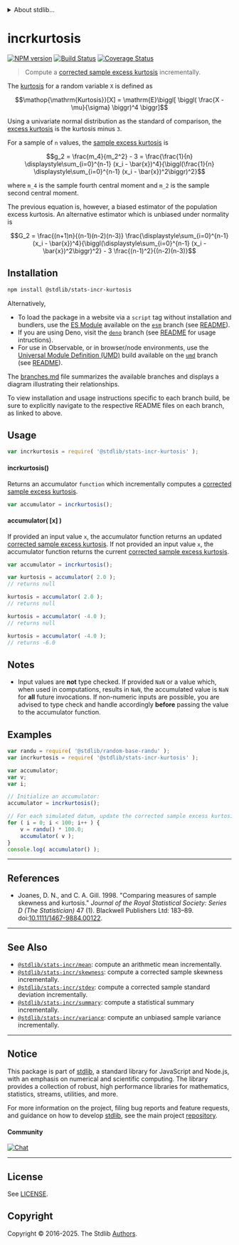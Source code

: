 <!--

@license Apache-2.0

Copyright (c) 2018 The Stdlib Authors.

Licensed under the Apache License, Version 2.0 (the "License");
you may not use this file except in compliance with the License.
You may obtain a copy of the License at

   http://www.apache.org/licenses/LICENSE-2.0

Unless required by applicable law or agreed to in writing, software
distributed under the License is distributed on an "AS IS" BASIS,
WITHOUT WARRANTIES OR CONDITIONS OF ANY KIND, either express or implied.
See the License for the specific language governing permissions and
limitations under the License.

-->


<details>
  <summary>
    About stdlib...
  </summary>
  <p>We believe in a future in which the web is a preferred environment for numerical computation. To help realize this future, we've built stdlib. stdlib is a standard library, with an emphasis on numerical and scientific computation, written in JavaScript (and C) for execution in browsers and in Node.js.</p>
  <p>The library is fully decomposable, being architected in such a way that you can swap out and mix and match APIs and functionality to cater to your exact preferences and use cases.</p>
  <p>When you use stdlib, you can be absolutely certain that you are using the most thorough, rigorous, well-written, studied, documented, tested, measured, and high-quality code out there.</p>
  <p>To join us in bringing numerical computing to the web, get started by checking us out on <a href="https://github.com/stdlib-js/stdlib">GitHub</a>, and please consider <a href="https://opencollective.com/stdlib">financially supporting stdlib</a>. We greatly appreciate your continued support!</p>
</details>

# incrkurtosis

[![NPM version][npm-image]][npm-url] [![Build Status][test-image]][test-url] [![Coverage Status][coverage-image]][coverage-url] <!-- [![dependencies][dependencies-image]][dependencies-url] -->

> Compute a [corrected sample excess kurtosis][sample-excess-kurtosis] incrementally.

<section class="intro">

The [kurtosis][sample-excess-kurtosis] for a random variable `X` is defined as

<!-- <equation class="equation" label="eq:kurtosis" align="center" raw="\operatorname{Kurtosis}[X] = \mathrm{E}\biggl[ \biggl( \frac{X - \mu}{\sigma} \biggr)^4 \biggr]" alt="Equation for the kurtosis."> -->

```math
\mathop{\mathrm{Kurtosis}}[X] = \mathrm{E}\biggl[ \biggl( \frac{X - \mu}{\sigma} \biggr)^4 \biggr]
```

<!-- <div class="equation" align="center" data-raw-text="\operatorname{Kurtosis}[X] = \mathrm{E}\biggl[ \biggl( \frac{X - \mu}{\sigma} \biggr)^4 \biggr]" data-equation="eq:kurtosis">
    <img src="https://cdn.jsdelivr.net/gh/stdlib-js/stdlib@49d8cabda84033d55d7b8069f19ee3dd8b8d1496/lib/node_modules/@stdlib/stats/incr/kurtosis/docs/img/equation_kurtosis.svg" alt="Equation for the kurtosis.">
    <br>
</div> -->

<!-- </equation> -->

Using a univariate normal distribution as the standard of comparison, the [excess kurtosis][sample-excess-kurtosis] is the kurtosis minus `3`.

For a sample of `n` values, the [sample excess kurtosis][sample-excess-kurtosis] is

<!-- <equation class="equation" label="eq:sample_excess_kurtosis" align="center" raw="g_2 = \frac{m_4}{m_2^2} - 3 = \frac{\frac{1}{n} \displaystyle\sum_{i=0}^{n-1} (x_i - \bar{x})^4}{\biggl(\frac{1}{n} \displaystyle\sum_{i=0}^{n-1} (x_i - \bar{x})^2\biggr)^2}" alt="Equation for the sample excess kurtosis."> -->

```math
g_2 = \frac{m_4}{m_2^2} - 3 = \frac{\frac{1}{n} \displaystyle\sum_{i=0}^{n-1} (x_i - \bar{x})^4}{\biggl(\frac{1}{n} \displaystyle\sum_{i=0}^{n-1} (x_i - \bar{x})^2\biggr)^2}
```

<!-- <div class="equation" align="center" data-raw-text="g_2 = \frac{m_4}{m_2^2} - 3 = \frac{\frac{1}{n} \displaystyle\sum_{i=0}^{n-1} (x_i - \bar{x})^4}{\biggl(\frac{1}{n} \displaystyle\sum_{i=0}^{n-1} (x_i - \bar{x})^2\biggr)^2}" data-equation="eq:sample_excess_kurtosis">
    <img src="https://cdn.jsdelivr.net/gh/stdlib-js/stdlib@49d8cabda84033d55d7b8069f19ee3dd8b8d1496/lib/node_modules/@stdlib/stats/incr/kurtosis/docs/img/equation_sample_excess_kurtosis.svg" alt="Equation for the sample excess kurtosis.">
    <br>
</div> -->

<!-- </equation> -->

where `m_4` is the sample fourth central moment and `m_2` is the sample second central moment.

The previous equation is, however, a biased estimator of the population excess kurtosis. An alternative estimator which is unbiased under normality is

<!-- <equation class="equation" label="eq:corrected_sample_excess_kurtosis" align="center" raw="G_2 = \frac{(n+1)n}{(n-1)(n-2)(n-3)} \frac{\displaystyle\sum_{i=0}^{n-1} (x_i - \bar{x})^4}{\biggl(\displaystyle\sum_{i=0}^{n-1} (x_i - \bar{x})^2\biggr)^2} - 3 \frac{(n-1)^2}{(n-2)(n-3)}" alt="Equation for the corrected sample excess kurtosis."> -->

```math
G_2 = \frac{(n+1)n}{(n-1)(n-2)(n-3)} \frac{\displaystyle\sum_{i=0}^{n-1} (x_i - \bar{x})^4}{\biggl(\displaystyle\sum_{i=0}^{n-1} (x_i - \bar{x})^2\biggr)^2} - 3 \frac{(n-1)^2}{(n-2)(n-3)}
```

<!-- <div class="equation" align="center" data-raw-text="G_2 = \frac{(n+1)n}{(n-1)(n-2)(n-3)} \frac{\displaystyle\sum_{i=0}^{n-1} (x_i - \bar{x})^4}{\biggl(\displaystyle\sum_{i=0}^{n-1} (x_i - \bar{x})^2\biggr)^2} - 3 \frac{(n-1)^2}{(n-2)(n-3)}" data-equation="eq:corrected_sample_excess_kurtosis">
    <img src="https://cdn.jsdelivr.net/gh/stdlib-js/stdlib@49d8cabda84033d55d7b8069f19ee3dd8b8d1496/lib/node_modules/@stdlib/stats/incr/kurtosis/docs/img/equation_corrected_sample_excess_kurtosis.svg" alt="Equation for the corrected sample excess kurtosis.">
    <br>
</div> -->

<!-- </equation> -->

</section>

<!-- /.intro -->

<section class="installation">

## Installation

```bash
npm install @stdlib/stats-incr-kurtosis
```

Alternatively,

-   To load the package in a website via a `script` tag without installation and bundlers, use the [ES Module][es-module] available on the [`esm`][esm-url] branch (see [README][esm-readme]).
-   If you are using Deno, visit the [`deno`][deno-url] branch (see [README][deno-readme] for usage intructions).
-   For use in Observable, or in browser/node environments, use the [Universal Module Definition (UMD)][umd] build available on the [`umd`][umd-url] branch (see [README][umd-readme]).

The [branches.md][branches-url] file summarizes the available branches and displays a diagram illustrating their relationships.

To view installation and usage instructions specific to each branch build, be sure to explicitly navigate to the respective README files on each branch, as linked to above.

</section>

<section class="usage">

## Usage

```javascript
var incrkurtosis = require( '@stdlib/stats-incr-kurtosis' );
```

#### incrkurtosis()

Returns an accumulator `function` which incrementally computes a [corrected sample excess kurtosis][sample-excess-kurtosis].

```javascript
var accumulator = incrkurtosis();
```

#### accumulator( \[x] )

If provided an input value `x`, the accumulator function returns an updated [corrected sample excess kurtosis][sample-excess-kurtosis]. If not provided an input value `x`, the accumulator function returns the current [corrected sample excess kurtosis][sample-excess-kurtosis].

```javascript
var accumulator = incrkurtosis();

var kurtosis = accumulator( 2.0 );
// returns null

kurtosis = accumulator( 2.0 );
// returns null

kurtosis = accumulator( -4.0 );
// returns null

kurtosis = accumulator( -4.0 );
// returns -6.0
```

</section>

<!-- /.usage -->

<section class="notes">

## Notes

-   Input values are **not** type checked. If provided `NaN` or a value which, when used in computations, results in `NaN`, the accumulated value is `NaN` for **all** future invocations. If non-numeric inputs are possible, you are advised to type check and handle accordingly **before** passing the value to the accumulator function.

</section>

<!-- /.notes -->

<section class="examples">

## Examples

<!-- eslint no-undef: "error" -->

```javascript
var randu = require( '@stdlib/random-base-randu' );
var incrkurtosis = require( '@stdlib/stats-incr-kurtosis' );

var accumulator;
var v;
var i;

// Initialize an accumulator:
accumulator = incrkurtosis();

// For each simulated datum, update the corrected sample excess kurtosis...
for ( i = 0; i < 100; i++ ) {
    v = randu() * 100.0;
    accumulator( v );
}
console.log( accumulator() );
```

</section>

<!-- /.examples -->

* * *

<section class="references">

## References

-   Joanes, D. N., and C. A. Gill. 1998. "Comparing measures of sample skewness and kurtosis." _Journal of the Royal Statistical Society: Series D (The Statistician)_ 47 (1). Blackwell Publishers Ltd: 183–89. doi:[10.1111/1467-9884.00122][@joanes:1998].

</section>

<!-- /.references -->

<!-- Section for related `stdlib` packages. Do not manually edit this section, as it is automatically populated. -->

<section class="related">

* * *

## See Also

-   <span class="package-name">[`@stdlib/stats-incr/mean`][@stdlib/stats/incr/mean]</span><span class="delimiter">: </span><span class="description">compute an arithmetic mean incrementally.</span>
-   <span class="package-name">[`@stdlib/stats-incr/skewness`][@stdlib/stats/incr/skewness]</span><span class="delimiter">: </span><span class="description">compute a corrected sample skewness incrementally.</span>
-   <span class="package-name">[`@stdlib/stats-incr/stdev`][@stdlib/stats/incr/stdev]</span><span class="delimiter">: </span><span class="description">compute a corrected sample standard deviation incrementally.</span>
-   <span class="package-name">[`@stdlib/stats-incr/summary`][@stdlib/stats/incr/summary]</span><span class="delimiter">: </span><span class="description">compute a statistical summary incrementally.</span>
-   <span class="package-name">[`@stdlib/stats-incr/variance`][@stdlib/stats/incr/variance]</span><span class="delimiter">: </span><span class="description">compute an unbiased sample variance incrementally.</span>

</section>

<!-- /.related -->

<!-- Section for all links. Make sure to keep an empty line after the `section` element and another before the `/section` close. -->


<section class="main-repo" >

* * *

## Notice

This package is part of [stdlib][stdlib], a standard library for JavaScript and Node.js, with an emphasis on numerical and scientific computing. The library provides a collection of robust, high performance libraries for mathematics, statistics, streams, utilities, and more.

For more information on the project, filing bug reports and feature requests, and guidance on how to develop [stdlib][stdlib], see the main project [repository][stdlib].

#### Community

[![Chat][chat-image]][chat-url]

---

## License

See [LICENSE][stdlib-license].


## Copyright

Copyright &copy; 2016-2025. The Stdlib [Authors][stdlib-authors].

</section>

<!-- /.stdlib -->

<!-- Section for all links. Make sure to keep an empty line after the `section` element and another before the `/section` close. -->

<section class="links">

[npm-image]: http://img.shields.io/npm/v/@stdlib/stats-incr-kurtosis.svg
[npm-url]: https://npmjs.org/package/@stdlib/stats-incr-kurtosis

[test-image]: https://github.com/stdlib-js/stats-incr-kurtosis/actions/workflows/test.yml/badge.svg?branch=main
[test-url]: https://github.com/stdlib-js/stats-incr-kurtosis/actions/workflows/test.yml?query=branch:main

[coverage-image]: https://img.shields.io/codecov/c/github/stdlib-js/stats-incr-kurtosis/main.svg
[coverage-url]: https://codecov.io/github/stdlib-js/stats-incr-kurtosis?branch=main

<!--

[dependencies-image]: https://img.shields.io/david/stdlib-js/stats-incr-kurtosis.svg
[dependencies-url]: https://david-dm.org/stdlib-js/stats-incr-kurtosis/main

-->

[chat-image]: https://img.shields.io/gitter/room/stdlib-js/stdlib.svg
[chat-url]: https://app.gitter.im/#/room/#stdlib-js_stdlib:gitter.im

[stdlib]: https://github.com/stdlib-js/stdlib

[stdlib-authors]: https://github.com/stdlib-js/stdlib/graphs/contributors

[umd]: https://github.com/umdjs/umd
[es-module]: https://developer.mozilla.org/en-US/docs/Web/JavaScript/Guide/Modules

[deno-url]: https://github.com/stdlib-js/stats-incr-kurtosis/tree/deno
[deno-readme]: https://github.com/stdlib-js/stats-incr-kurtosis/blob/deno/README.md
[umd-url]: https://github.com/stdlib-js/stats-incr-kurtosis/tree/umd
[umd-readme]: https://github.com/stdlib-js/stats-incr-kurtosis/blob/umd/README.md
[esm-url]: https://github.com/stdlib-js/stats-incr-kurtosis/tree/esm
[esm-readme]: https://github.com/stdlib-js/stats-incr-kurtosis/blob/esm/README.md
[branches-url]: https://github.com/stdlib-js/stats-incr-kurtosis/blob/main/branches.md

[stdlib-license]: https://raw.githubusercontent.com/stdlib-js/stats-incr-kurtosis/main/LICENSE

[sample-excess-kurtosis]: https://en.wikipedia.org/wiki/Kurtosis

[@joanes:1998]: http://onlinelibrary.wiley.com/doi/10.1111/1467-9884.00122/

<!-- <related-links> -->

[@stdlib/stats/incr/mean]: https://github.com/stdlib-js/stats-incr-mean

[@stdlib/stats/incr/skewness]: https://github.com/stdlib-js/stats-incr-skewness

[@stdlib/stats/incr/stdev]: https://github.com/stdlib-js/stats-incr-stdev

[@stdlib/stats/incr/summary]: https://github.com/stdlib-js/stats-incr-summary

[@stdlib/stats/incr/variance]: https://github.com/stdlib-js/stats-incr-variance

<!-- </related-links> -->

</section>

<!-- /.links -->
